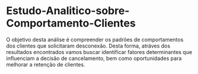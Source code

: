 # Estudo-Analitico-sobre-Comportamento-Clientes
O objetivo desta análise é compreender os padrões de comportamentos dos clientes que solicitaram desconexão. Desta forma, atráves dos resultados encontrados vamos buscar identificar fatores determinantes que influenciam a decisão de cancelamento, bem como oportunidades para melhorar a retenção de clientes.
